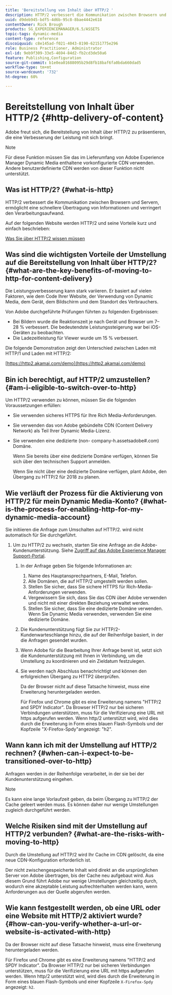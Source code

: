 ```yaml
---
title: 'Bereitstellung von Inhalt über HTTP/2 '
description: HTTP/2 verbessert die Kommunikation zwischen Browsern und Servern, ermöglicht eine schnellere Übertragung von Informationen und verringert den Verarbeitungsaufwand.
uuid: d9deb945-bdf5-4d6b-95c8-8bae4442e618
contentOwner: Rick Brough
products: SG_EXPERIENCEMANAGER/6.5/ASSETS
topic-tags: dynamic-media
content-type: reference
discoiquuid: c8e145ad-f021-4043-8190-62151775e296
role: Business Practitioner, Administrator
exl-id: 9eb9f309-33e5-4694-84d2-fb2cd3de50a6
feature: Publishing,Configuration
source-git-commit: b1e0ea01688095b29d8fb18baf6fa0bda660dad5
workflow-type: tm+mt
source-wordcount: '732'
ht-degree: 60%

---
```


# Bereitstellung von Inhalt über HTTP/2 {#http-delivery-of-content}

Adobe freut sich, die Bereitstellung von Inhalt über HTTP/2 zu präsentieren, die eine Verbesserung der Leistung mit sich bringt.

>[!NOTE]
>
>Für diese Funktion müssen Sie das im Lieferumfang von Adobe Experience Manager Dynamic Media enthaltene vorkonfigurierte CDN verwenden. Andere benutzerdefinierte CDN werden von dieser Funktion nicht unterstützt.

## Was ist HTTP/2? {#what-is-http}

HTTP/2 verbessert die Kommunikation zwischen Browsern und Servern, ermöglicht eine schnellere Übertragung von Informationen und verringert den Verarbeitungsaufwand.

Auf der folgenden Website werden HTTP/2 und seine Vorteile kurz und einfach beschrieben:

[Was Sie über HTTP/2 wissen müssen](https://www.engadget.com/2015-02-24-what-you-need-to-know-about-http-2.html)

## Was sind die wichtigsten Vorteile der Umstellung auf die Bereitstellung von Inhalt über HTTP/2? {#what-are-the-key-benefits-of-moving-to-http-for-content-delivery}

Die Leistungsverbesserung kann stark variieren. Er basiert auf vielen Faktoren, wie dem Code Ihrer Website, der Verwendung von Dynamic Media, dem Gerät, dem Bildschirm und dem Standort des Verbrauchers.

Von Adobe durchgeführte Prüfungen führten zu folgenden Ergebnissen:

* Bei Bildern wurde die Reaktionszeit je nach Gerät und Browser um 7–28 % verbessert. Die bedeutendste Leistungssteigerung war bei iOS-Geräten zu beobachten.
* Die Ladezeitleistung für Viewer wurde um 15 % verbessert.

Die folgende Demonstration zeigt den Unterschied zwischen Laden mit HTTP/1 und Laden mit HTTP/2:

[https://http2.akamai.com/demo](https://http2.akamai.com/demo)

## Bin ich berechtigt, auf HTTP/2 umzustellen? {#am-i-eligible-to-switch-over-to-http}

Um HTTP/2 verwenden zu können, müssen Sie die folgenden Voraussetzungen erfüllen:

* Sie verwenden sicheres HTTPS für Ihre Rich Media-Anforderungen.
* Sie verwenden das von Adobe gebündelte CDN (Content Delivery Network) als Teil Ihrer Dynamic Media-Lizenz.
* Sie verwenden eine dedizierte (non- company-h.assetsadobe#.com) Domäne.

   Wenn Sie bereits über eine dedizierte Domäne verfügen, können Sie sich über den technischen Support anmelden.

   Wenn Sie nicht über eine dedizierte Domäne verfügen, plant Adobe, den Übergang zu HTTP/2 für 2018 zu planen.

## Wie verläuft der Prozess für die Aktivierung von HTTP/2 für mein Dynamic Media-Konto? {#what-is-the-process-for-enabling-http-for-my-dynamic-media-account}

Sie initiieren die Anfrage zum Umschalten auf HTTP/2. wird nicht automatisch für Sie durchgeführt.

1. Um zu HTTP/2 zu wechseln, starten Sie eine Anfrage an die Adobe-Kundenunterstützung. Siehe [Zugriff auf das Adobe Experience Manager Support-Portal](https://helpx.adobe.com/de/experience-manager/kb/accessing-aem-support-portal.html).

   1. In der Anfrage geben Sie folgende Informationen an:

      1. Name des Hauptansprechpartners, E-Mail, Telefon.
      1. Alle Domänen, die auf HTTP/2 umgestellt werden sollen.
      1. Stellen Sie sicher, dass Sie sichere HTTPS für Rich-Media-Anforderungen verwenden.
      1. Vergewissern Sie sich, dass Sie das CDN über Adobe verwenden und nicht mit einer direkten Beziehung verwaltet werden.
      1. Stellen Sie sicher, dass Sie eine dedizierte Domäne verwenden. Wenn Sie Dynamic Media verwenden, verwenden Sie eine dedizierte Domäne.
   1. Die Kundenunterstützung fügt Sie zur HTTP/2-Kundenwarteschlange hinzu, die auf der Reihenfolge basiert, in der die Anfragen gesendet wurden.
   1. Wenn Adobe für die Bearbeitung Ihrer Anfrage bereit ist, setzt sich die Kundenunterstützung mit Ihnen in Verbindung, um die Umstellung zu koordinieren und ein Zieldatum festzulegen.
   1. Sie werden nach Abschluss benachrichtigt und können den erfolgreichen Übergang zu HTTP2 überprüfen.

      Da der Browser nicht auf diese Tatsache hinweist, muss eine Erweiterung heruntergeladen werden.

      Für Firefox und Chrome gibt es eine Erweiterung namens &quot;HTTP/2 and SPDY Indicator&quot;. Da Browser HTTP/2 nur bei sicheren Verbindungen unterstützen, muss für die Verifizierung eine URL mit https aufgerufen werden. Wenn http/2 unterstützt wird, wird dies durch die Erweiterung in Form eines blauen Flash-Symbols und der Kopfzeile &quot;X-Firefox-Spdy&quot;angezeigt: &quot;h2&quot;.


## Wann kann ich mit der Umstellung auf HTTP/2 rechnen? {#when-can-i-expect-to-be-transitioned-over-to-http}

Anfragen werden in der Reihenfolge verarbeitet, in der sie bei der Kundenunterstützung eingehen.

>[!NOTE]
>
>Es kann eine lange Vorlaufzeit geben, da beim Übergang zu HTTP/2 der Cache geleert werden muss. Es können daher nur wenige Umstellungen zugleich durchgeführt werden.

## Welche Risiken sind mit der Umstellung auf HTTP/2 verbunden?  {#what-are-the-risks-with-moving-to-http}

Durch die Umstellung auf HTTP/2 wird Ihr Cache im CDN gelöscht, da eine neue CDN-Konfiguration erforderlich ist.

Der nicht zwischengespeicherte Inhalt wird direkt an die ursprünglichen Server von Adobe übertragen, bis der Cache neu aufgebaut wird. Aus diesem Grund führt Adobe nur wenige Umstellungen gleichzeitig durch, wodurch eine akzeptable Leistung aufrechterhalten werden kann, wenn Anforderungen aus der Quelle abgerufen werden.

## Wie kann festgestellt werden, ob eine URL oder eine Website mit HTTP/2 aktiviert wurde?  {#how-can-you-verify-whether-a-url-or-website-is-activated-with-http}

Da der Browser nicht auf diese Tatsache hinweist, muss eine Erweiterung heruntergeladen werden.

Für Firefox und Chrome gibt es eine Erweiterung namens &quot;HTTP/2 and SPDY Indicator&quot;. Da Browser HTTP/2 nur bei sicheren Verbindungen unterstützen, muss für die Verifizierung eine URL mit https aufgerufen werden. Wenn http/2 unterstützt wird, wird dies durch die Erweiterung in Form eines blauen Flash-Symbols und einer Kopfzeile `X-Firefox-Spdy` angezeigt: `h2`.
